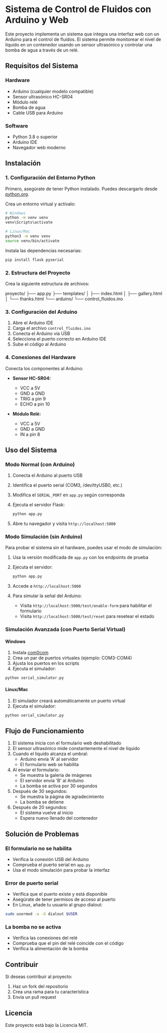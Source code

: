# Sistema de Control de Fluidos con Arduino y Web

Este proyecto implementa un sistema que integra una interfaz web con un Arduino para el control de fluidos. El sistema permite monitorear el nivel de líquido en un contenedor usando un sensor ultrasónico y controlar una bomba de agua a través de un relé.

## Requisitos del Sistema

### Hardware

- Arduino (cualquier modelo compatible)
- Sensor ultrasónico HC-SR04
- Módulo relé
- Bomba de agua
- Cable USB para Arduino

### Software

- Python 3.8 o superior
- Arduino IDE
- Navegador web moderno

## Instalación

### 1. Configuración del Entorno Python

Primero, asegúrate de tener Python instalado. Puedes descargarlo desde [python.org](https://python.org).

Crea un entorno virtual y actívalo:

```bash
# Windows
python -m venv venv
venv\Scripts\activate

# Linux/Mac
python3 -m venv venv
source venv/bin/activate
```

Instala las dependencias necesarias:

```bash
pip install flask pyserial
```

### 2. Estructura del Proyecto

Crea la siguiente estructura de archivos:

proyecto/
├── app.py
├── templates/
│   ├── index.html
│   ├── gallery.html
│   └── thanks.html
└── arduino/
    └── control_fluidos.ino

### 3. Configuración del Arduino

1. Abre el Arduino IDE
2. Carga el archivo `control_fluidos.ino`
3. Conecta el Arduino vía USB
4. Selecciona el puerto correcto en Arduino IDE
5. Sube el código al Arduino

### 4. Conexiones del Hardware

Conecta los componentes al Arduino:

- **Sensor HC-SR04:**
  - VCC a 5V
  - GND a GND
  - TRIG a pin 9
  - ECHO a pin 10

- **Módulo Relé:**
  - VCC a 5V
  - GND a GND
  - IN a pin 8

## Uso del Sistema

### Modo Normal (con Arduino)

1. Conecta el Arduino al puerto USB
2. Identifica el puerto serial (COM3, /dev/ttyUSB0, etc.)
3. Modifica el `SERIAL_PORT` en `app.py` según corresponda
4. Ejecuta el servidor Flask:

   ```bash
   python app.py
   ```

5. Abre tu navegador y visita `http://localhost:5000`

### Modo Simulación (sin Arduino)

Para probar el sistema sin el hardware, puedes usar el modo de simulación:

1. Usa la versión modificada de `app.py` con los endpoints de prueba
2. Ejecuta el servidor:

   ```bash
   python app.py
   ```

3. Accede a `http://localhost:5000`
4. Para simular la señal del Arduino:
   - Visita `http://localhost:5000/test/enable-form` para habilitar el formulario
   - Visita `http://localhost:5000/test/reset` para resetear el estado

### Simulación Avanzada (con Puerto Serial Virtual)

#### Windows

1. Instala [com0com](https://sourceforge.net/projects/com0com/)
2. Crea un par de puertos virtuales (ejemplo: COM3-COM4)
3. Ajusta los puertos en los scripts
4. Ejecuta el simulador:

```bash
python serial_simulator.py
```

#### Linux/Mac

1. El simulador creará automáticamente un puerto virtual
2. Ejecuta el simulador:

```bash
python serial_simulator.py
```

## Flujo de Funcionamiento

1. El sistema inicia con el formulario web deshabilitado
2. El sensor ultrasónico mide constantemente el nivel de líquido
3. Cuando el líquido alcanza el umbral:
   - Arduino envía 'A' al servidor
   - El formulario web se habilita
4. Al enviar el formulario:
   - Se muestra la galería de imágenes
   - El servidor envía 'B' al Arduino
   - La bomba se activa por 30 segundos
5. Después de 30 segundos:
   - Se muestra la página de agradecimiento
   - La bomba se detiene
6. Después de 20 segundos:
   - El sistema vuelve al inicio
   - Espera nuevo llenado del contenedor

## Solución de Problemas

### El formulario no se habilita

- Verifica la conexión USB del Arduino
- Comprueba el puerto serial en `app.py`
- Usa el modo simulación para probar la interfaz

### Error de puerto serial

- Verifica que el puerto existe y está disponible
- Asegúrate de tener permisos de acceso al puerto
- En Linux, añade tu usuario al grupo dialout:

```bash
sudo usermod -a -G dialout $USER
```

### La bomba no se activa

- Verifica las conexiones del relé
- Comprueba que el pin del relé coincide con el código
- Verifica la alimentación de la bomba

## Contribuir

Si deseas contribuir al proyecto:

1. Haz un fork del repositorio
2. Crea una rama para tu característica
3. Envía un pull request

## Licencia

Este proyecto está bajo la Licencia MIT.
